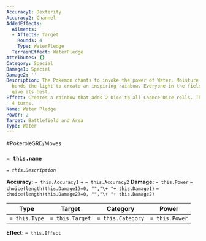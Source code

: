 ```yaml
---
Accuracy1: Dexterity
Accuracy2: Channel
AddedEffects:
  Ailments:
  - Affects: Target
    Rounds: 4
    Type: WaterPledge
  TerrainEffect: WaterPledge
Attributes: {}
Category: Special
Damage1: Special
Damage2: ''
Description: The Pokemon chants to invoke the power of Water. Moisture in the air
  bends the light to create an inspiring rainbow. Everyone in the field is sure to
  give its best.
Effect: Creates a rainbow that adds 2 Dice to all Chance Dice rolls. This effect lasts
  4 turns.
Name: Water Pledge
Power: 2
Target: Battlefield and Area
Type: Water
---
```


#PokeroleSRD/Moves

### `= this.name`
*`= this.Description`*

**Accuracy:** `= this.Accuracy1` + `= this.Accuracy2`
**Damage:** `= this.Power` `= choice(length(this.Damage1)=0, "","\+ "+ this.Damage1)` `= choice(length(this.Damage2)=0, "","\+ "+ this.Damage2)`

| Type          | Target          | Category          | Power          |
| ------------- | --------------- | ----------------  | -------------- |
| `= this.Type` | `= this.Target` | `= this.Category` | `= this.Power` | 

**Effect:** `= this.Effect`